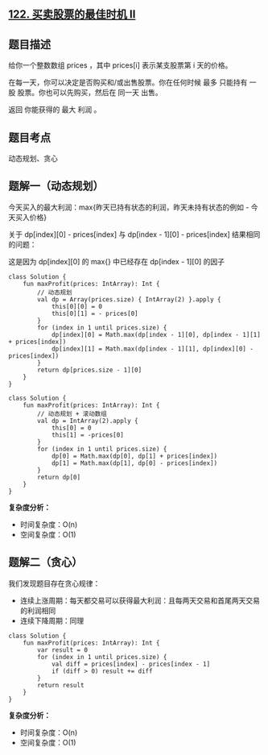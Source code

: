 ## [122. 买卖股票的最佳时机 II](https://leetcode.cn/problems/best-time-to-buy-and-sell-stock-ii/description/)

## 题目描述

给你一个整数数组 prices ，其中 prices[i] 表示某支股票第 i 天的价格。

在每一天，你可以决定是否购买和/或出售股票。你在任何时候 最多 只能持有 一股 股票。你也可以先购买，然后在 同一天 出售。

返回 你能获得的 最大 利润 。

## 题目考点

动态规划、贪心

## 题解一（动态规划）
 
今天买入的最大利润：max{昨天已持有状态的利润，昨天未持有状态的例如 - 今天买入价格}

关于 dp[index][0] - prices[index] 与 dp[index - 1][0] - prices[index] 结果相同的问题：

这是因为 dp[index][0] 的 max{} 中已经存在 dp[index - 1][0] 的因子

```
class Solution {
    fun maxProfit(prices: IntArray): Int {
        // 动态规划
        val dp = Array(prices.size) { IntArray(2) }.apply {
            this[0][0] = 0
            this[0][1] = - prices[0]
        }
        for (index in 1 until prices.size) {
            dp[index][0] = Math.max(dp[index - 1][0], dp[index - 1][1] + prices[index])
            dp[index][1] = Math.max(dp[index - 1][1], dp[index][0] - prices[index])
        }
        return dp[prices.size - 1][0]
    }
}
```

```
class Solution {
    fun maxProfit(prices: IntArray): Int {
        // 动态规划 + 滚动数组
        val dp = IntArray(2).apply {
            this[0] = 0
            this[1] = -prices[0]
        }
        for (index in 1 until prices.size) {
            dp[0] = Math.max(dp[0], dp[1] + prices[index])
            dp[1] = Math.max(dp[1], dp[0] - prices[index])
        }
        return dp[0]
    }
}
```

**复杂度分析：**

- 时间复杂度：O(n)
- 空间复杂度：O(1) 

## 题解二（贪心）

我们发现题目存在贪心规律：

- 连续上涨周期：每天都交易可以获得最大利润：且每两天交易和首尾两天交易的利润相同
- 连续下降周期：同理

```
class Solution {
    fun maxProfit(prices: IntArray): Int {
        var result = 0
        for (index in 1 until prices.size) {
            val diff = prices[index] - prices[index - 1]
            if (diff > 0) result += diff
        }
        return result
    }
}
```

**复杂度分析：**

- 时间复杂度：O(n)
- 空间复杂度：O(1) 
